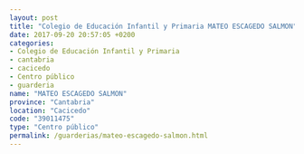 ```yaml
---
layout: post
title: "Colegio de Educación Infantil y Primaria MATEO ESCAGEDO SALMON"
date: 2017-09-20 20:57:05 +0200
categories:
- Colegio de Educación Infantil y Primaria
- cantabria
- cacicedo
- Centro público
- guarderia
name: "MATEO ESCAGEDO SALMON"
province: "Cantabria"
location: "Cacicedo"
code: "39011475"
type: "Centro público"
permalink: /guarderias/mateo-escagedo-salmon.html
---
```

